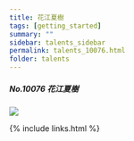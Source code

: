 ```yaml
---
title: 花江夏樹 
tags: [getting_started]
summary: ""
sidebar: talents_sidebar
permalink: talents_10076.html
folder: talents
---
```



##### No.10076 花江夏樹

![](https://yt3.ggpht.com/ytc/AKedOLRe6b3P40h2u7Ao7UAECVi0HwwQvzx_O_MSIP2f=s176-c-k-c0x00ffffff-no-rj)




{% include links.html %}
